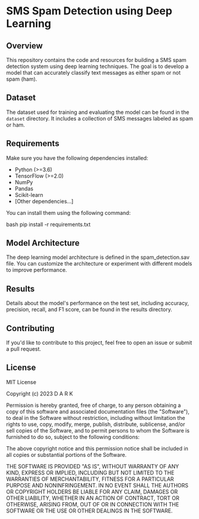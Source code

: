 # SMS Spam Detection using Deep Learning

## Overview

This repository contains the code and resources for building a SMS spam detection system using deep learning techniques. The goal is to develop a model that can accurately classify text messages as either spam or not spam (ham).

## Dataset

The dataset used for training and evaluating the model can be found in the `dataset` directory. It includes a collection of SMS messages labeled as spam or ham.

## Requirements 

Make sure you have the following dependencies installed:

- Python (>=3.6)
- TensorFlow (>=2.0)
- NumPy
- Pandas
- Scikit-learn
- [Other dependencies...]

You can install them using the following command:

bash
pip install -r requirements.txt

## Model Architecture
The deep learning model architecture is defined in the spam_detection.sav file. You can customize the architecture or experiment with different models to improve performance.

## Results
Details about the model's performance on the test set, including accuracy, precision, recall, and F1 score, can be found in the results directory.

## Contributing
If you'd like to contribute to this project, feel free to open an issue or submit a pull request.

## License

MIT License

Copyright (c) 2023 D A R K

Permission is hereby granted, free of charge, to any person obtaining a copy
of this software and associated documentation files (the "Software"), to deal
in the Software without restriction, including without limitation the rights
to use, copy, modify, merge, publish, distribute, sublicense, and/or sell
copies of the Software, and to permit persons to whom the Software is
furnished to do so, subject to the following conditions:

The above copyright notice and this permission notice shall be included in all
copies or substantial portions of the Software.

THE SOFTWARE IS PROVIDED "AS IS", WITHOUT WARRANTY OF ANY KIND, EXPRESS OR
IMPLIED, INCLUDING BUT NOT LIMITED TO THE WARRANTIES OF MERCHANTABILITY,
FITNESS FOR A PARTICULAR PURPOSE AND NONINFRINGEMENT. IN NO EVENT SHALL THE
AUTHORS OR COPYRIGHT HOLDERS BE LIABLE FOR ANY CLAIM, DAMAGES OR OTHER
LIABILITY, WHETHER IN AN ACTION OF CONTRACT, TORT OR OTHERWISE, ARISING FROM,
OUT OF OR IN CONNECTION WITH THE SOFTWARE OR THE USE OR OTHER DEALINGS IN THE
SOFTWARE.
